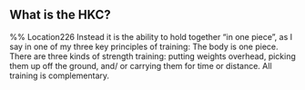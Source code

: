 ## What is the HKC? 
%% Location226 
Instead it is the ability to hold together “in one piece”, as I say in one of my three key principles of training: The body is one piece. There are three kinds of strength training: putting weights overhead, picking them up off the ground, and/ or carrying them for time or distance. All training is complementary.